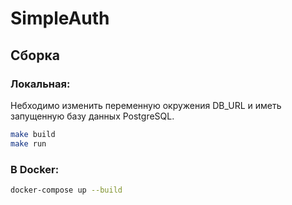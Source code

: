 # SimpleAuth

## Сборка
### Локальная:
Небходимо изменить переменную окружения DB_URL и иметь запущенную базу данных PostgreSQL.
```sh
make build
make run
```
### В Docker:
```sh
docker-compose up --build
```